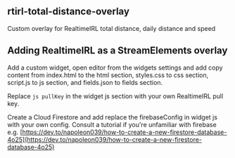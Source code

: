 ## rtirl-total-distance-overlay

Custom overlay for RealtimeIRL total distance, daily distance and speed

## Adding RealtimeIRL as a StreamElements overlay

Add a custom widget, open editor from the widgets settings and add copy content from index.html to the html section, styles.css to css section, script.js to js section, and fields.json to fields section.

Replace ```js pullKey``` in the widget js section with your own RealtimeIRL pull key.

Create a Cloud Firestore and add replace the firebaseConfig in widget js with your own config. Consult a tutorial if you're unfamiliar with firebase e.g. [https://dev.to/napoleon039/how-to-create-a-new-firestore-database-4o25](https://dev.to/napoleon039/how-to-create-a-new-firestore-database-4o25)
